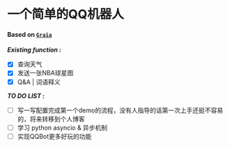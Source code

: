 # 一个简单的QQ机器人

#### Based on [`Graia`](https://github.com/GraiaProject/Application)

***Existing function :***
- [x] 查询天气
- [x] 发送一张NBA球星图
- [x] Q&A | 词语释义

***TO DO LIST :***
- [ ] 写一写配置完成第一个demo的流程，没有人指导的话第一次上手还挺不容易的，将来转移到个人博客
- [ ] 学习 python asyncio & 异步机制
- [ ] 实现QQBot更多好玩的功能
